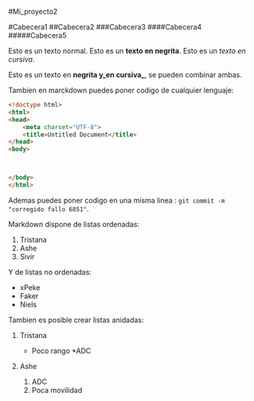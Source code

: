 #Mi_proyecto2

#Cabecera1
##Cabecera2
###Cabecera3
####Cabecera4
#####Cabecera5

Esto es un texto normal. Esto es un **texto en negrita**. Esto es un *texto en cursiva*.

Esto es un texto en **negrita y_en cursiva_**, se pueden combinar ambas.

Tambien en marckdown puedes poner codigo de cualquier lenguaje:

```html
<!doctype html>
<html>
<head>
    <meta charset="UTF-8">
    <title>Untitled Document</title>
</head>
<body>



</body>
</html>
```

Ademas puedes poner codigo en una misma linea : `git commit -m "corregido fallo 6851"`.

Markdown dispone de listas ordenadas:

1. Tristana
2. Ashe
3. Sivir

Y de listas no ordenadas:

* xPeke
* Faker
* Niels

Tambien es posible crear listas anidadas:

1. Tristana
   
    
    * Poco rango
    *ADC
2. Ashe
    1. ADC
    2. Poca movilidad
